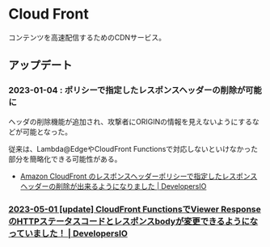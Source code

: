 # Cloud Front

コンテンツを高速配信するためのCDNサービス。

## アップデート

### 2023-01-04 : ポリシーで指定したレスポンスヘッダーの削除が可能に

ヘッダの削除機能が追加され、攻撃者にORIGINの情報を見えないようにするなどが可能となった。

従来は、Lambda@EdgeやCloudFront Functionsで対応しないといけなかった部分を簡略化できる可能性がある。

- [Amazon CloudFront のレスポンスヘッダーポリシーで指定したレスポンスヘッダーの削除が出来るようになりました | DevelopersIO](https://dev.classmethod.jp/articles/cloudfront-removal-response-headers/)

### [2023-05-01 [update] CloudFront FunctionsでViewer ResponseのHTTPステータスコードとレスポンスbodyが変更できるようになっていました！ | DevelopersIO](https://dev.classmethod.jp/articles/http-status-response-generation-cloudfront-functions/)
